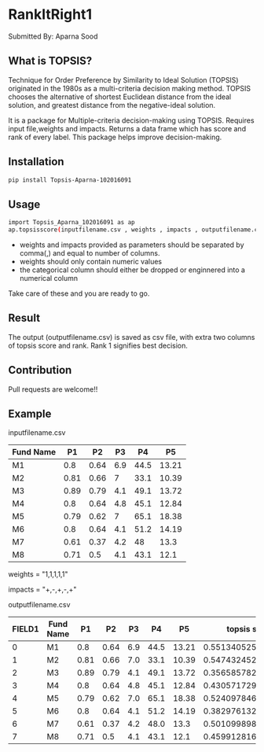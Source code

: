 # RankItRight1
Submitted By: Aparna Sood

## What is TOPSIS?

Technique for Order Preference by Similarity to Ideal Solution (TOPSIS) originated in the 1980s as a multi-criteria decision making method. TOPSIS chooses the alternative of shortest Euclidean distance from the ideal solution, and greatest distance from the negative-ideal solution.

It is a package for Multiple-criteria decision-making using TOPSIS. Requires input file,weights and impacts. Returns a data frame which has score and rank of every label. This package helps improve decision-making.

## Installation
```sh
pip install Topsis-Aparna-102016091
```

## Usage

```sh
import Topsis_Aparna_102016091 as ap 
ap.topsisscore(inputfilename.csv , weights , impacts , outputfilename.csv)
```
- weights and impacts provided as parameters should be separated by comma(,) and equal to number of columns.
- weights should only contain numeric values
- the categorical column should either be dropped or enginnered into a numerical column

Take care of these and you are ready to go.

## Result

The output (outputfilename.csv) is saved as csv file, with extra two columns of topsis score and rank.
Rank 1 signifies best decision.
## Contribution

Pull requests are welcome!!

## Example

inputfilename.csv

|Fund Name|P1  |P2  |P3 |P4  |P5   |
|---------|----|----|---|----|-----|
|M1       |0.8 |0.64|6.9|44.5|13.21|
|M2       |0.81|0.66|7  |33.1|10.39|
|M3       |0.89|0.79|4.1|49.1|13.72|
|M4       |0.8 |0.64|4.8|45.1|12.84|
|M5       |0.79|0.62|7  |65.1|18.38|
|M6       |0.8 |0.64|4.1|51.2|14.19|
|M7       |0.61|0.37|4.2|48  |13.3 |
|M8       |0.71|0.5 |4.1|43.1|12.1 |

weights = "1,1,1,1,1"

impacts = "+,-,+,-,+"

outputfilename.csv 

|FIELD1|Fund Name|P1  |P2 |P3  |P4   |P5   |topsis score       |rank|
|------|---------|----|---|----|-----|-----|-------------------|----|
|0     |M1       |0.8 |0.64|6.9 |44.5 |13.21|0.5513405258358909 |1.0 |
|1     |M2       |0.81|0.66|7.0 |33.1 |10.39|0.5474324527004779 |2.0 |
|2     |M3       |0.89|0.79|4.1 |49.1 |13.72|0.356585782293044  |8.0 |
|3     |M4       |0.8 |0.64|4.8 |45.1 |12.84|0.4305717292651279 |6.0 |
|4     |M5       |0.79|0.62|7.0 |65.1 |18.38|0.5240978466600755 |3.0 |
|5     |M6       |0.8 |0.64|4.1 |51.2 |14.19|0.38297613208032333|7.0 |
|6     |M7       |0.61|0.37|4.2 |48.0 |13.3 |0.5010998980377374 |4.0 |
|7     |M8       |0.71|0.5|4.1 |43.1 |12.1 |0.45991281671067175|5.0 |



